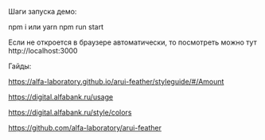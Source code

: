 Шаги запуска демо:

npm i или yarn
npm run start


Если не откроется в браузере автоматически, то посмотреть можно тут http://localhost:3000

Гайды:

https://alfa-laboratory.github.io/arui-feather/styleguide/#/Amount

https://digital.alfabank.ru/usage

https://digital.alfabank.ru/style/colors

https://github.com/alfa-laboratory/arui-feather

